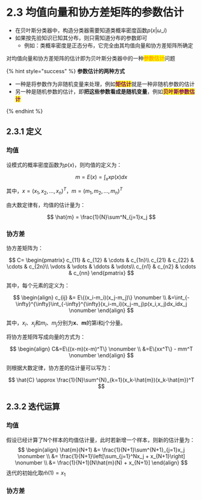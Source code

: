 # 2.3 均值向量和协方差矩阵的参数估计

* 在贝叶斯分类器中，构造分类器需要知道类概率密度函数$p(x|\omega\_i)$
* 如果按先验知识已知其分布，则只需知道分布的参数即可
  * 例如：类概率密度是正态分布，它完全由其均值向量和协方差矩阵所确定

对均值向量和协方差矩阵的估计即为贝叶斯分类器中的一种<mark style="color:orange;">**参数估计**</mark>问题

{% hint style="success" %}
**参数估计的两种方式**

- 一种是将参数作为非随机变量来处理，例如<mark style="color:purple;">**矩估计**</mark>就是一种非随机参数的估计
- 另一种是随机参数的估计，即**把这些参数看成是随机变量**，例如<mark style="color:purple;">**贝叶斯参数估计**</mark>

{% endhint %}

## 2.3.1 定义

### 均值

设模式的概率密度函数为$p(x)$，则均值的定义为：

$$
m = E(x) = \int_x xp(x)dx
$$

其中，$x=(x_1,x_2,\dots,x_n)^T$，$m=(m_1,m_2,\dots,m_n)^T$

由大数定律有，均值的估计量为：

$$
\hat{m} = \frac{1}{N}\sum^N_{j=1}x_j
$$

### 协方差

协方差矩阵为：

$$
C= \begin{pmatrix} c_{11} & c_{12} & \cdots & c_{1n}\\ c_{21} & c_{22} & \cdots & c_{2n}\\ \vdots & \vdots & \ddots & \vdots\\ c_{n1} & c_{n2} & \cdots & c_{nn} \end{pmatrix}
$$

其中，每个元素的定义为：

$$
\begin{align} 
c_{ij} &= E\{(x_i-m_i)(x_j-m_j)\} \nonumber
\\ 
&=\int_{-\infty}^{\infty}\int_{-\infty}^{\infty}(x_i-m_i)(x_j-m_j)p(x_i,x_j)dx_idx_j \nonumber
\end{align}
$$

其中，$x_i$、$x_j$和$m_i$、$m_j$分别为**x**、**m**的第i和j个分量。

将协方差矩阵写成向量的方式为：

$$
\begin{align} 
C&=E\{(x-m)(x-m)^T\} \nonumber
\\ 
&=E\{xx^T\} - mm^T \nonumber
\end{align}
$$

则根据大数定律，协方差的估计量可以写为：

$$
\hat{C} \approx \frac{1}{N}\sum^{N}_{k=1}(x_k-\hat{m})(x_k-\hat{m})^T
$$

## 2.3.2 迭代运算

### 均值

假设已经计算了N个样本的均值估计量，此时若新增一个样本，则新的估计量为：
$$
\begin{align}
\hat{m}(N+1) &= \frac{1}{N+1}\sum^{N+1}_{j=1}x_j \nonumber
\\
&= \frac{1}{N+1}\left[\sum_{j=1}^Nx_j + x_{N+1}\right] \nonumber
\\
&= \frac{1}{N+1}[N\hat{m}(N) + x_{N+1}]
\end{align}
$$
迭代的初始化取$\hat{m}(1)=x_1$



### 协方差
